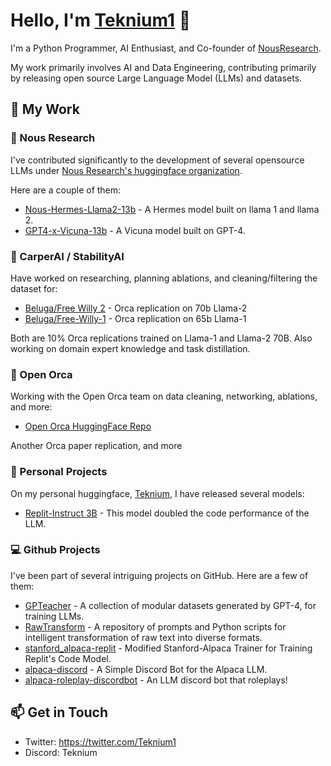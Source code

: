 # Hello, I'm [Teknium1](https://github.com/teknium1) 👋

I'm a Python Programmer, AI Enthusiast, and Co-founder of [NousResearch](https://nousresearch.com/). 

My work primarily involves AI and Data Engineering, contributing primarily by releasing open source Large Language Model (LLMs) and datasets.

## 🚀 My Work 

### 💼 Nous Research 

I've contributed significantly to the development of several opensource LLMs under [Nous Research's huggingface organization](https://huggingface.co/NousResearch). 

Here are a couple of them: 

- [Nous-Hermes-Llama2-13b](https://huggingface.co/NousResearch/Nous-Hermes-Llama2-13b) - A Hermes model built on llama 1 and llama 2.
- [GPT4-x-Vicuna-13b](https://huggingface.co/NousResearch/gpt4-x-vicuna-13b) - A Vicuna model built on GPT-4.

### 💼 CarperAI / StabilityAI
Have worked on researching, planning ablations, and cleaning/filtering the dataset for:

- [Beluga/Free Willy 2](https://huggingface.co/stabilityai/FreeWilly2) - Orca replication on 70b Llama-2
- [Beluga/Free-Willy-1](https://huggingface.co/stabilityai/FreeWilly1-Delta-SafeTensor) - Orca replication on 65b Llama-1

Both are 10% Orca replications trained on Llama-1 and Llama-2 70B. Also working on domain expert knowledge and task distillation.

### 💼 Open Orca
Working with the Open Orca team on data cleaning, networking, ablations, and more:

- [Open Orca HuggingFace Repo](https://huggingface.co/Open-Orca) 

Another Orca paper replication, and more

### 🚀 Personal Projects 

On my personal huggingface, [Teknium](https://huggingface.co/teknium), I have released several models:

- [Replit-Instruct 3B](https://huggingface.co/teknium/Replit-v1-CodeInstruct-3B) - This model doubled the code performance of the LLM.

### 💻 Github Projects 

I've been part of several intriguing projects on GitHub. Here are a few of them:

- [GPTeacher](https://github.com/teknium1/GPTeacher-Public) - A collection of modular datasets generated by GPT-4, for training LLMs.
- [RawTransform](https://github.com/teknium1/RawTransform) - A repository of prompts and Python scripts for intelligent transformation of raw text into diverse formats.
- [stanford_alpaca-replit](https://github.com/teknium1/stanford_alpaca-replit) - Modified Stanford-Alpaca Trainer for Training Replit's Code Model.
- [alpaca-discord](https://github.com/teknium1/alpaca-discord) - A Simple Discord Bot for the Alpaca LLM.
- [alpaca-roleplay-discordbot](https://github.com/teknium1/alpaca-roleplay-discordbot) - An LLM discord bot that roleplays!

## 📫 Get in Touch 

- Twitter: https://twitter.com/Teknium1
- Discord: Teknium

